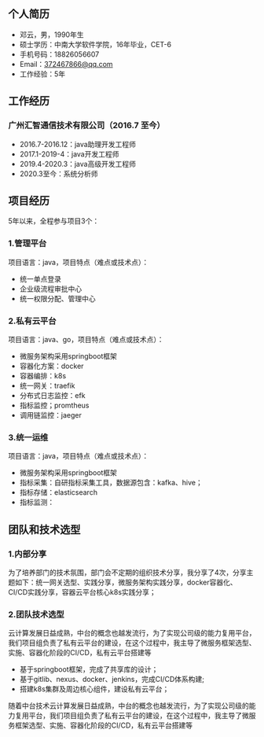 ## 个人简历

- 邓云，男，1990年生
- 硕士学历：中南大学软件学院，16年毕业，CET-6
- 手机号码：18826056607
- Email：372467866@qq.com
- 工作经验：5年

## 工作经历

### 广州汇智通信技术有限公司（2016.7 至今）

- 2016.7-2016.12：java助理开发工程师
- 2017.1-2019-4：java开发工程师
- 2019.4-2020.3：java高级开发工程师
- 2020.3至今：系统分析师

## 项目经历

5年以来，全程参与项目3个：

### 1.管理平台

项目语言：java，项目特点（难点或技术点）：

- 统一单点登录
- 企业级流程审批中心
- 统一权限分配、管理中心

### 2.私有云平台

项目语言：java、go，项目特点（难点或技术点）：

- 微服务架构采用springboot框架
- 容器化方案：docker
- 容器编排：k8s
- 统一网关：traefik
- 分布式日志监控：efk
- 指标监控；promtheus
- 调用链监控：jaeger

### 3.统一运维

项目语言：java，项目特点（难点或技术点）：

- 微服务架构采用springboot框架
- 指标采集：自研指标采集工具，数据源包含：kafka、hive；
- 指标存储：elasticsearch
- 指标监测：

## 团队和技术选型

### 1.内部分享

为了培养部门的技术氛围，部门会不定期的组织技术分享，我分享了4次，分享主题如下：统一网关选型、实践分享，微服务架构实践分享，docker容器化、CI/CD实践分享，容器云平台核心k8s实践分享；

### 2.团队技术选型 

​		云计算发展日益成熟，中台的概念也越发流行，为了实现公司级的能力复用平台，我们项目组负责了私有云平台的建设，在这个过程中，我主导了微服务框架选型、实施、容器化阶段的CI/CD，私有云平台搭建等

- 基于springboot框架，完成了共享库的设计；
- 基于gitlib、nexus、docker、jenkins，完成CI/CD体系构建;
- 搭建k8s集群及周边核心组件，建设私有云平台；

​       随着中台技术云计算发展日益成熟，中台的概念也越发流行，为了实现公司级的能力复用平台，我们项目组负责了私有云平台的建设，在这个过程中，我主导了微服务框架选型、实施、容器化阶段的CI/CD，私有云平台搭建等

